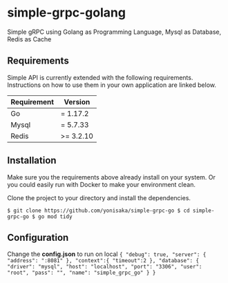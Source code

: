 # simple-grpc-golang
Simple gRPC using Golang as Programming Language, Mysql as Database, Redis as Cache

## Requirements
Simple API is currently extended with the following requirements. Instructions on how to use them in your own application are linked below.

| Requirement | Version |
| ----------- | ----------- |
| Go | = 1.17.2 |
| Mysql | = 5.7.33 |
| Redis | >= 3.2.10 |

## Installation
Make sure you the requirements above already install on your system. Or you could easily run with Docker to make your environment clean.

Clone the project to your directory and install the dependencies.

`
$ git clone https://github.com/yonisaka/simple-grpc-go
$ cd simple-grpc-go
$ go mod tidy
`

## Configuration
Change the **config.json** to run on local
`
{
    "debug": true,
    "server": {
        "address": ":8081"
    },
    "context":{
        "timeout":2
    },
    "database": {
        "driver": "mysql",
        "host": "localhost",
        "port": "3306",
        "user": "root",
        "pass": "",
        "name": "simple_grpc_go"
    }
}
`


